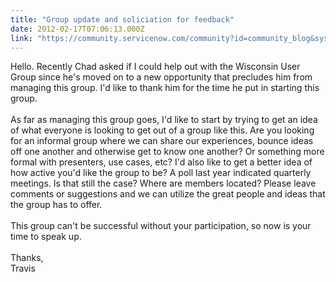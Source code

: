 ```yaml
---
title: "Group update and soliciation for feedback"
date: 2012-02-17T07:06:13.000Z
link: "https://community.servicenow.com/community?id=community_blog&sys_id=ccdc2665dbd0dbc01dcaf3231f961916"
---
```

<p>Hello. Recently Chad asked if I could help out with the Wisconsin User Group since he's moved on to a new opportunity that precludes him from managing this group. I'd like to thank him for the time he put in starting this group.<br /><br />As far as managing this group goes, I'd like to start by trying to get an idea of what everyone is looking to get out of a group like this. Are you looking for an informal group where we can share our experiences, bounce ideas off one another and otherwise get to know one another? Or something more formal with presenters, use cases, etc? I'd also like to get a better idea of how active you'd like the group to be? A poll last year indicated quarterly meetings. Is that still the case? Where are members located? Please leave comments or suggestions and we can utilize the great people and ideas that the group has to offer.<br /><br />This group can't be successful without your participation, so now is your time to speak up.<br /><br />Thanks,<br />Travis</p>